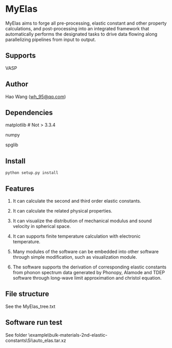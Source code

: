 # MyElas

MyElas aims to  forge all pre-processing, elastic constant and other property calculations, and post-processing into an integrated framework that automatically performs the designated tasks to drive data flowing along parallelizing pipelines from input to output.


## Supports

VASP



## Author

Hao Wang   (wh_95@qq.com)



## Dependencies

matplotlib  # Not > 3.3.4

numpy

spglib



## Install

```shell
python setup.py install
```

## Features

1. It can calculate the second and third order elastic constants.

2. It can calculate the related physical properties.

3. It can visualize the distribution of mechanical modulus and sound velocity in spherical space.

4. It can supports finite temperature calculation with electronic temperature.

5. Many modules of the software can be embedded into other software through simple modification, such as visualization module.

6. The software supports the derivation of corresponding elastic constants from phonon spectrum data generated by Phonopy, Alamode and TDEP software through long-wave limit approximation and christol equation.


## File structure

See the MyElas_tree.txt

## Software run test

See folder \example\bulk-materials-2nd-elastic-constants\Si\auto_elas.tar.xz
